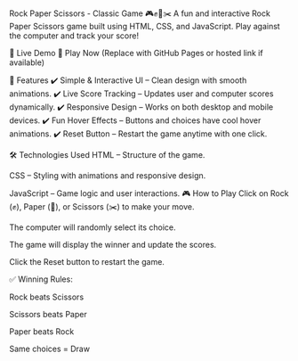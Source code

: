 Rock Paper Scissors - Classic Game 🎮✊📄✂️
A fun and interactive Rock Paper Scissors game built using HTML, CSS, and JavaScript. Play against the computer and track your score!

🚀 Live Demo
🔗 Play Now (Replace with GitHub Pages or hosted link if available)

📌 Features
✔️ Simple & Interactive UI – Clean design with smooth animations.
✔️ Live Score Tracking – Updates user and computer scores dynamically.
✔️ Responsive Design – Works on both desktop and mobile devices.
✔️ Fun Hover Effects – Buttons and choices have cool hover animations.
✔️ Reset Button – Restart the game anytime with one click.

🛠 Technologies Used
HTML – Structure of the game.

CSS – Styling with animations and responsive design.

JavaScript – Game logic and user interactions.
🎮 How to Play
Click on Rock (✊), Paper (📄), or Scissors (✂️) to make your move.

The computer will randomly select its choice.

The game will display the winner and update the scores.

Click the Reset button to restart the game.

✅ Winning Rules:

Rock beats Scissors

Scissors beats Paper

Paper beats Rock

Same choices = Draw


